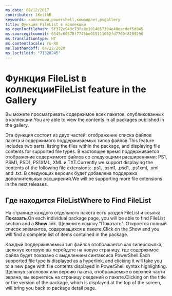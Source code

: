 ```yaml
---
ms.date: 06/12/2017
contributor: JKeithB
keywords: коллекции,powershell,командлет,psgallery
title: Функция FileList в коллекции
ms.openlocfilehash: 5f372c943c73fa8e1014657394e40eaedef5d045
ms.sourcegitcommit: 6545c60578f7745be015111052fd7769f8289296
ms.translationtype: HT
ms.contentlocale: ru-RU
ms.lasthandoff: 04/22/2020
ms.locfileid: "71328245"
---
```

# <a name="filelist-feature-in-the-gallery"></a><span data-ttu-id="47c88-103">Функция FileList в коллекции</span><span class="sxs-lookup"><span data-stu-id="47c88-103">FileList feature in the Gallery</span></span>

<span data-ttu-id="47c88-104">Вы можете просматривать содержимое всех пакетов, опубликованных в коллекции.</span><span class="sxs-lookup"><span data-stu-id="47c88-104">You are able to view the contents in all packages published in the gallery.</span></span>

<span data-ttu-id="47c88-105">Эта функция состоит из двух частей: отображение списка файлов пакета и содержимого поддерживаемых типов файлов.</span><span class="sxs-lookup"><span data-stu-id="47c88-105">This feature includes two parts: listing the files within the package, and displaying file contents for supported file types.</span></span> <span data-ttu-id="47c88-106">В настоящее время поддерживается отображение содержимого файлов со следующими расширениями: PS1, PSM1, PSD1, PS1XML, XML и TXT.</span><span class="sxs-lookup"><span data-stu-id="47c88-106">Currently we support displaying the contents of the following file extensions: .ps1, .psm1, .psd1, .ps1xml, .xml and .txt.</span></span> <span data-ttu-id="47c88-107">В следующих версиях будет добавлена поддержка дополнительных расширений.</span><span class="sxs-lookup"><span data-stu-id="47c88-107">We will be supporting more file extensions in the next releases.</span></span>

## <a name="where-to-find-filelist"></a><span data-ttu-id="47c88-108">Где находится FileList</span><span class="sxs-lookup"><span data-stu-id="47c88-108">Where to Find FileList</span></span>

<span data-ttu-id="47c88-109">На странице каждого отдельного пакета есть раздел FileList и ссылка **Показать**.</span><span class="sxs-lookup"><span data-stu-id="47c88-109">On each individual package page, you will be able to find FileList section and a **Show** link.</span></span> <span data-ttu-id="47c88-110">Щелкните ссылку "Показать". Откроется полный список элементов, содержащихся в пакете.</span><span class="sxs-lookup"><span data-stu-id="47c88-110">Click on the Show and you will find a complete list of items contained in the package.</span></span>

<span data-ttu-id="47c88-111">Каждый поддерживаемый тип файлов отображается как гиперссылка, щелкнув которую вы перейдете на новую страницу, где содержимое файла будет показано с выделением синтаксиса PowerShell.</span><span class="sxs-lookup"><span data-stu-id="47c88-111">Each supported file type is displayed as a hyperlink, and clicking it will take you to a new page with file contents displayed in PowerShell syntax highlighting.</span></span> <span data-ttu-id="47c88-112">Щелкнув заголовок или версию пакета, отображаемые в верхней части экрана, вы вернетесь на страницу сведений о пакете.</span><span class="sxs-lookup"><span data-stu-id="47c88-112">Clicking on the title or the version of the package, which is displayed at the top of the screen, will bring you back to package detail page.</span></span>

